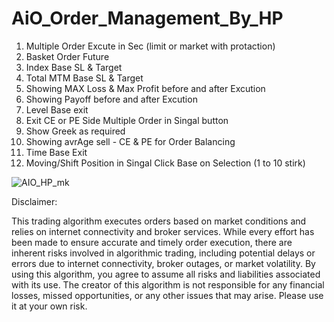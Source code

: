 # AiO_Order_Management_By_HP


1) Multiple Order Excute in Sec (limit or market with protaction)
2) Basket Order Future
3) Index Base SL & Target
4) Total MTM Base SL & Target 
5) Showing MAX Loss & Max Profit before and after Excution
6) Showing Payoff before and after Excution
7) Level Base exit
8) Exit CE or PE Side Multiple Order in Singal button
9) Show Greek as required
10) Showing avrAge sell - CE & PE for Order Balancing
11) Time Base Exit 
12) Moving/Shift Position in Singal Click Base on Selection (1 to 10 stirk)


![AIO_HP_mk](https://github.com/user-attachments/assets/7ce623c5-a095-432e-a26c-899d50fd4a23)




Disclaimer:

This trading algorithm executes orders based on market conditions and relies on internet connectivity and broker services. While every effort has been made to ensure accurate and timely order execution, there are inherent risks involved in algorithmic trading, including potential delays or errors due to internet connectivity, broker outages, or market volatility. By using this algorithm, you agree to assume all risks and liabilities associated with its use. The creator of this algorithm is not responsible for any financial losses, missed opportunities, or any other issues that may arise. Please use it at your own risk.

